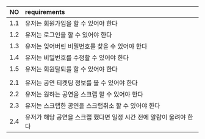 | NO | requirements |
|----|:--------------|
| 1.1 | 유저는 회원가입을 할 수 있어야 한다 |
| 1.2 | 유저는 로그인을 할 수 있어야 한다 |
| 1.3 | 유저는 잊어버린 비밀번호를 찾을 수 있어야 한다 |
| 1.4 | 유저는 비밀번호를 수정할 수 있어야 한다 |
| 1.5 | 유저는 회원탈퇴를 할 수 있어야 한다 |
| | |
| 2.1 | 유저는 공연 티켓팅 정보를 볼 수 있어야 한다  |
| 2.2 | 유저는 원하는 공연을 스크랩 할 수 있어야 한다 |
| 2.3 | 유저는 스크랩한 공연을 스크랩취소 할 수 있어야 한다 |
| 2.4 | 유저가 해당 공연을 스크랩 했다면 일정 시간 전에 알람이 울려야 한다 |